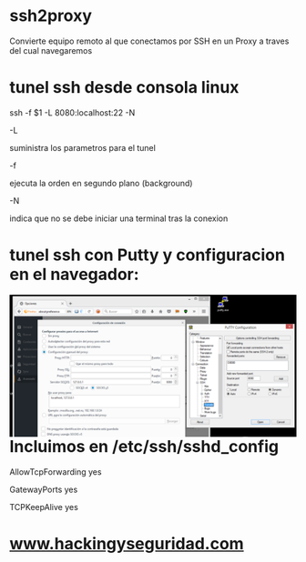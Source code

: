 # ssh2proxy

Convierte equipo remoto al que conectamos por SSH en un Proxy a traves del cual navegaremos

# tunel ssh desde consola linux

ssh -f $1 -L 8080:localhost:22 -N

-L

suministra los parametros para el tunel 


-f

ejecuta la orden en segundo plano (background)


-N

indica que no se debe iniciar una terminal tras la conexion

# tunel ssh con Putty y configuracion en el navegador:

<img  style="float:left" alt="route logo" src="https://github.com/hackingyseguridad/ssh2proxy/blob/master/ssh2proxy.png"> 


# Incluimos en /etc/ssh/sshd_config

AllowTcpForwarding yes

GatewayPorts yes

TCPKeepAlive yes

# www.hackingyseguridad.com
